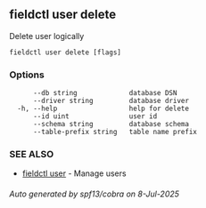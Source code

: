 ## fieldctl user delete

Delete user logically

```
fieldctl user delete [flags]
```

### Options

```
      --db string             database DSN
      --driver string         database driver
  -h, --help                  help for delete
      --id uint               user id
      --schema string         database schema
      --table-prefix string   table name prefix
```

### SEE ALSO

* [fieldctl user](fieldctl_user.md)	 - Manage users

###### Auto generated by spf13/cobra on 8-Jul-2025
